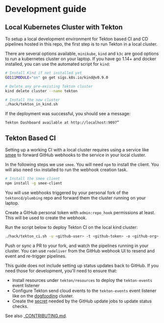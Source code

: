 # Development guide

## Local Kubernetes Cluster with Tekton

To setup a local development environment for Tekton based CI
and CD pipelines hosted in this repo, the first step is to run
Tekton in a local cluster.

There are several options available, `minikube`, `kind` and `k3c`
are good options to run a kubernetes cluster on your laptop.
If you have go 1.14+ and docker installed, you can use the
automated script for `kind`:

```bash
# Install Kind if not installed yet
GO111MODULE="on" go get sigs.k8s.io/kind@v0.9.0

# Delete any pre-existing Tekton cluster
kind delete cluster --name tekton

# Install the new cluster
./hack/tekton_in_kind.sh
```

If the deployment was successful, you should see a message:

```bash
Tekton Dashboard available at http://localhost:9097”
```

## Tekton Based CI

Setting up a working CI with a local cluster requires using
a service like [smee](https://smee.io) to forward GitHub webhooks
to the service in your local cluster.

In the following steps we use `smee`. You will need `npm` to install
the client. You will also need `tkn` installed to run the webhook
creation task.

```bash
# Install the smee client
npm install -g smee-client
```

You will use webhooks triggered by your personal fork of the
`tektoncd/plumbing` repo and forward them the cluster running on
your laptop.

Create a GitHub personal token with `admin:repo_hook` permissions
at least. This will be used to create the webhook.

Run the script below to deploy Tekton CI on the local kind cluster:

```bash
./hack/tekton_ci.sh -u <github-user> -t <github-token> -o <github-org> -r <github-repo>
```

Push or sync a PR to your fork, and watch the pipelines running in your
cluster. You can use `redeliver` from the GitHub webhook UI to resend
and event and re-trigger pipelines.

This guide does not include setting up status updates back to GitHub.
If you need those for development, you'll need to ensure that:

- Install resources under `tekton/resources` to deploy the
  `tekton-events` event listener
- Configure Tekton send cloud events to the `tekton-events`
  event listener like on the [dogfooding](https://github.com/tektoncd/plumbing/blob/main/tekton/cd/pipeline/overlays/dogfooding/config-defaults.yaml) cluster.
- Create the [secret](https://github.com/tektoncd/plumbing/blob/534861ab15eb5787cac51512eaae6ca2101a7573/tekton/resources/ci/github-template.yaml#L121-L123)
  needed by the GitHub update jobs to update status checks.

See also _[CONTRIBUTING.md](CONTRIBUTING.md).
